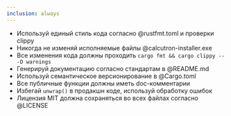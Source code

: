 ```yaml
---
inclusion: always
---
```


- Используй единый стиль кода согласно @rustfmt.toml и проверки clippy
- Никогда не изменяй исполняемые файлы @calcutron-installer.exe
- Все изменения кода должны проходить `cargo fmt && cargo clippy -- -D warnings`
- Генерируй документацию согласно стандартам в @README.md
- Используй семантическое версионирование в @Cargo.toml
- Все публичные функции должны иметь doc-комментарии
- Избегай `unwrap()` в продакшн коде, используй обработку ошибок
- Лицензия MIT должна сохраняться во всех файлах согласно @LICENSE
